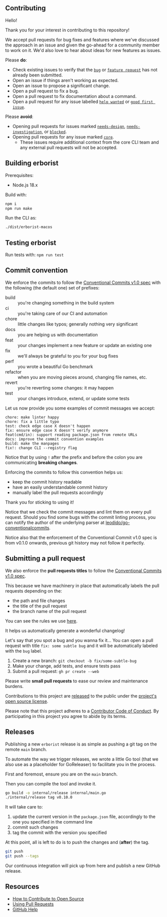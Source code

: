 ## Contributing

Hello!

Thank you for your interest in contributing to this repository!

We accept pull requests for bug fixes and features where we've discussed the approach in an issue and given the go-ahead for a community member to work on it. We'd also love to hear about ideas for new features as issues.

Please **do**:

- Check existing issues to verify that the [`bug`][bug issues] or [`feature request`][feature request issues] has not already been submitted.
- Open an issue if things aren't working as expected.
- Open an issue to propose a significant change.
- Open a pull request to fix a bug.
- Open a pull request to fix documentation about a command.
- Open a pull request for any issue labelled [`help wanted`][hw] or [`good first issue`][gfi].

Please **avoid**:

- Opening pull requests for issues marked [`needs-design`][needs design], [`needs-investigation`][needs investigation], or [`blocked`][blocked].
- Opening pull requests for any issue marked [`core`][core].
  - These issues require additional context from the core CLI team and any external pull requests will not be accepted.

## Building erborist

Prerequisites:

- Node.js 18.x

Build with:

```bash
npm i
npm run make
```

Run the CLI as:

```bash
./dist/erborist-macos
```

## Testing erborist

Run tests with: `npm run test`

## Commit convention

We enforce the commits to follow the [Conventional Commits v1.0 spec](https://www.conventionalcommits.org/en/v1.0.0/) with the following (the default one) set of prefixes:

<dl>
  <dt>build</dt>
  <dd>you're changing something in the build system</dd>
  <dt>ci</dt>
  <dd>you're taking care of our CI and automation</dd>
  <dt>chore</dt>
  <dd>little changes like typos; generally nothing very significant</dd>
  <dt>docs</dt>
  <dd>you are helping us with documentation</dd>
  <dt>feat</dt>
  <dd>your changes implement a new feature or update an existing one</dd>
  <dt>fix</dt>
  <dd>we'll always be grateful to you for your bug fixes</dd>
  <dt>perf</dt>
  <dd>you wrote a beautiful Go benchmark</dd>
  <dt>refactor</dt>
  <dd>when you are moving pieces around, changing file names, etc.</dd>
  <dt>revert</dt>
  <dd>you're reverting some changes: it may happen</dd>
  <dt>test</dt>
  <dd>your changes introduce, extend, or update some tests</dd>
</dl>

Let us now provide you some examples of commit messages we accept:

```
chore: make linter happy
chore: fix a little typo
test: check edge case X doesn't happen
fix: ensure edge case X doesn't verify anymore
feat(cmd/in): support reading package.json from remote URLs
docs: improve the commit convention examples
build: make the manpages
fix!: change CLI --registry flag
```

Notice that by using `!` after the prefix and before the colon you are communicating **breaking changes**.

Enforcing the commits to follow this convention helps us:

- keep the commit history readable
- have an easily understandable commit history
- manually label the pull requests accordingly

Thank you for sticking to using it!

Notice that we check the commit messages and lint them on every pull request. Should you find some bugs with the commit linting process, you can notify the author of the underlying parser at [leodido/go-conventionalcommits](https://github.com/leodido/go-conventionalcommits).

Notice also that the enforcement of the Conventional Commit v1.0 spec is from v0.1.0 onwards, previous git history may not follow it perfectly.

## Submitting a pull request

We also enforce the **pull requests titles** to follow the [Conventional Commits v1.0 spec](https://www.conventionalcommits.org/en/v1.0.0/).

This because we have machinery in place that automatically labels the pull requests depending on the:

- the path and file changes
- the title of the pull request
- the branch name of the pull request

You can see the rules we use [here](../reviewpad.yml).

It helps us automatically generate a wonderful changelog!

Let's say that you spot a bug and you wanna fix it...
You can open a pull request with title `fix: some subtle bug` and it will be automatically labeled with the `bug` label.

1. Create a new branch: `git checkout -b fix/some-subtle-bug`
1. Make your change, add tests, and ensure tests pass
1. Submit a pull request: `gh pr create --web`

Please write **small pull requests** to ease our review and maintenance burdens.

Contributions to this project are [released][legal] to the public under the [project's open source license][license].

Please note that this project adheres to a [Contributor Code of Conduct][code-of-conduct]. By participating in this project you agree to abide by its terms.

## Releases

Publishing a new `erborist` release is as simple as pushing a git tag on the remote `main` branch.

To automate the way we trigger releases, we wrote a little Go tool (that we also use as a placeholder for GoReleaser) to facilitate you in the process.

First and foremost, ensure you are on the `main` branch.

Then you can compile the tool and invoke it.

```bash
go build -o internal/release internal/main.go
./internal/release tag v0.10.0
```

It will take care to:

1. update the current version in the `package.json` file, accordingly to the one you specified in the command line
2. commit such changes
3. tag the commit with the version you specified

At this point, all is left to do is to push the changes and (**after**) the tag.

```bash
git push
git push --tags
```

Our continuous integration will pick up from here and publish a new GitHub release.

## Resources

- [How to Contribute to Open Source][]
- [Using Pull Requests][]
- [GitHub Help][]

[bug issues]: https://github.com/listendev/erborist/issues?q=is%3Aopen+is%3Aissue+label%3Abug
[feature request issues]: https://github.com/listendev/erborist/issues?q=is%3Aopen+is%3Aissue+label%3Aenhancement
[hw]: https://github.com/listendev/erborist/issues?q=is%3Aopen+is%3Aissue+label%3A"help+wanted"
[blocked]: https://github.com/listendev/erborist/issues?q=is%3Aopen+is%3Aissue+label%3Ablocked
[needs design]: https://github.com/listendev/erborist/issues?q=is%3Aopen+is%3Aissue+label%3A"needs+design"
[needs investigation]: https://github.com/listendev/erborist/issues?q=is%3Aopen+is%3Aissue+label%3A"needs+investigation"
[gfi]: https://github.com/listendev/erborist/issues?q=is%3Aopen+is%3Aissue+label%3A"good+first+issue"
[core]: https://github.com/listendev/erborist/issues?q=is%3Aopen+is%3Aissue+label%3Acore
[legal]: https://docs.github.com/en/free-pro-team@latest/github/site-policy/github-terms-of-service#6-contributions-under-repository-license
[license]: ../LICENSE
[code-of-conduct]: https://github.com/listendev/.github/blob/main/CODE_OF_CONDUCT.md
[how to contribute to open source]: https://opensource.guide/how-to-contribute/
[using pull requests]: https://docs.github.com/en/free-pro-team@latest/github/collaborating-with-issues-and-pull-requests/about-pull-requests
[github help]: https://docs.github.com/
